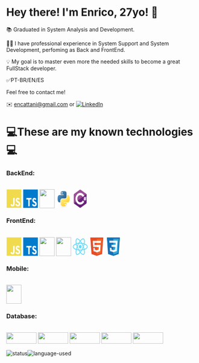 # Hey there! I'm Enrico, 27yo! 👋
📚 Graduated in System Analysis and Development.<p></p>
👩‍💻 I have professional experience in System Support and System Development, perfoming as Back and FrontEnd.<p></p>
💡  My goal is to master even more the needed skills to become a great FullStack developer.<p></p>
✅PT-BR/EN/ES <p></p>

Feel free to contact me!   <p></p>
✉️  encattani@gmail.com or [![LinkedIn](https://img.shields.io/badge/-LinkedIn-000?style=for-the-badge&logo=linkedin&logoColor=30A3DC)](https://www.linkedin.com/in/enrico-cattani-716776233/)


#  💻These are my known technologies 💻 

### BackEnd:
<div style="display: inline_block"><br>    
  <img align="center" height="50" width="40" src="https://raw.githubusercontent.com/devicons/devicon/master/icons/javascript/javascript-plain.svg">
  <img align="center" height="50" width="40" src="https://raw.githubusercontent.com/devicons/devicon/master/icons/typescript/typescript-plain.svg">  
  <img align="center" height="50" width="40" src="https://cdn.jsdelivr.net/gh/devicons/devicon@latest/icons/nodejs/nodejs-plain-wordmark.svg"/>  
  <img align="center" height="50" width="40" src="https://raw.githubusercontent.com/devicons/devicon/master/icons/python/python-original.svg">
  <img align="center" height="50" width="40" src="https://raw.githubusercontent.com/devicons/devicon/master/icons/csharp/csharp-original.svg">
</div>

### FrontEnd:
<div style="display: inline_block"><br>  
  <img align="center" height="50" width="40" src="https://raw.githubusercontent.com/devicons/devicon/master/icons/javascript/javascript-plain.svg">
  <img align="center" height="50" width="40" src="https://raw.githubusercontent.com/devicons/devicon/master/icons/typescript/typescript-plain.svg">  
  <img align="center" height="50" width="40" src="https://cdn.jsdelivr.net/gh/devicons/devicon@latest/icons/bootstrap/bootstrap-original-wordmark.svg" />          
  <img align="center" height="50" width="40" src="https://cdn.jsdelivr.net/gh/devicons/devicon@latest/icons/angularjs/angularjs-original.svg" />          
  <img align="center" height="50" width="40" src="https://raw.githubusercontent.com/devicons/devicon/master/icons/react/react-original.svg">
  <img align="center" height="50" width="40" src="https://raw.githubusercontent.com/devicons/devicon/master/icons/html5/html5-original.svg">
  <img align="center" height="50" width="40" src="https://raw.githubusercontent.com/devicons/devicon/master/icons/css3/css3-original.svg">  
</div>

### Mobile:
<div style="display: inline_block"><br>  
  <img align="center" height="50" width="40" src="https://cdn.jsdelivr.net/gh/devicons/devicon@latest/icons/flutter/flutter-plain.svg" />          
</div>

### Database:
<div style="display: inline_block"><br>  
<img align="center" height="30" width="80" src ="https://img.shields.io/badge/MySQL-005C84?style=for-the-badge&logo=mysql&logoColor=white"/>
<img align="center" height="30" width="80" src="https://img.shields.io/badge/PostgreSQL-316192?style=for-the-badge&logo=postgresql&logoColor=white"/>
<img align="center" height="30" width="80" src="https://img.shields.io/badge/MongoDB-4EA94B?style=for-the-badge&logo=mongodb&logoColor=white"/>     
<img align="center" height="30" width="80" src="https://img.shields.io/badge/Prisma-3982CE?style=for-the-badge&logo=Prisma&logoColor=white"/> 
<img align="center" height="30" width="80" src="https://img.shields.io/badge/SQLite-07405E?style=for-the-badge&logo=sqlite&logoColor=white" />        
</div>

<br>
<div style="display: flex; gap: 2; jusfiy-content: center">
  <img src="https://github-readme-stats.vercel.app/api?username=encattani&show_icons=true&theme=neon" alt="status">
  <img src="https://github-readme-stats.vercel.app/api/top-langs/?username=encattani&layout=compact&theme=neon" alt="language-used">
</div>
